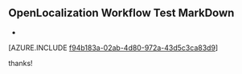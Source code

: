 ## OpenLocalization Workflow Test MarkDown
* 

[AZURE.INCLUDE [f94b183a-02ab-4d80-972a-43d5c3ca83d9](calleeMd1.md)]

 
thanks!